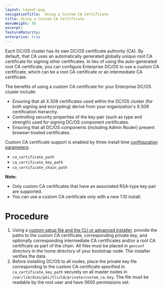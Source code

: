 ```yaml
---
layout: layout.pug
navigationTitle:  Using a Custom CA Certificate
title: Using a Custom CA Certificate
menuWeight: 50
excerpt:
featureMaturity:
enterprise: true
---
```


Each DC/OS cluster has its own DC/OS certificate authority (CA). By default, that CA uses an automatically generated globally unique root CA certificate for signing other certificates. In lieu of using the auto-generated root CA certificate, you can configure Enterprise DC/OS to use a custom CA certificate, which can be a root CA certificate or an intermediate CA certificate.

The benefits of using a custom CA certificate for your Enterprise DC/OS cluster include:

- Ensuring that all X.509 certificates used within the DC/OS cluster (for both signing and encrypting) derive from your organization's X.509 certification hierarchy.
- Controlling security properties of the key pair (such as type and strength) used for signing DC/OS component certificates.
- Ensuring that all DC/OS components (including Admin Router) present browser-trusted certificates.

Custom CA certificate support is enabled by three install time [configuration parameters](/1.10/installing/ent/custom/configuration/configuration-parameters/#ca_certificate_path-enterprise-dcos-only):

- `ca_certificate_path`
- `ca_certificate_key_path`
- `ca_certificate_chain_path`

**Note:** 

- Only custom CA certificates that have an associated RSA-type key pair are supported.
- You can use a custom CA certificate only with a new 1.10 install.

# Procedure

1. Using a [custom setup file and the CLI or advanced installer](/1.10/installing), provide the paths to the custom CA certificate, corresponding private key, and optionally corresponding intermediate CA certificates and/or a root CA certificate as part of the chain. All files must be placed in `genconf` directory in the home directory of your bootstrap node. The installer verifies the data.
1. Before installing DC/OS to all nodes, place the private key file corresponding to the custom CA certificate specified in `ca_certificate_key_path` securely on all master nodes in `/var/lib/dcos/pki/tls/CA/private/custom_ca.key`. The file must be readable by the root user and have 0600 permissions set.
